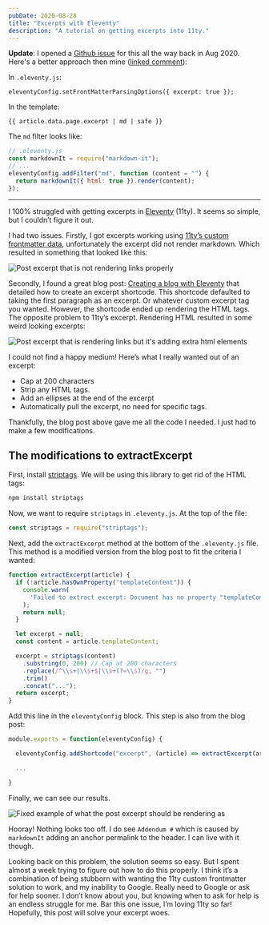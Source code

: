 ```yaml
---
pubDate: 2020-08-28
title: "Excerpts with Eleventy"
description: "A tutorial on getting excerpts into 11ty."
---
```


**Update**: I opened a [Github issue](https://github.com/11ty/eleventy/issues/1380) for this all the way back in Aug 2020. Here's a better approach then mine ([linked comment](https://github.com/11ty/eleventy/issues/1380#issuecomment-698457560)):

In `.eleventy.js`:

```
eleventyConfig.setFrontMatterParsingOptions({ excerpt: true });
```

In the template:

```
{{ article.data.page.excerpt | md | safe }}
```

The `md` filter looks like:

```javascript
// .eleventy.js
const markdownIt = require("markdown-it");
// ...
eleventyConfig.addFilter("md", function (content = "") {
  return markdownIt({ html: true }).render(content);
});
```

---

I 100% struggled with getting excerpts in [Eleventy](https://www.11ty.dev/) (11ty). It seems so simple, but I couldn’t figure it out.

I had two issues. Firstly, I got excerpts working using [11ty’s custom frontmatter data](https://www.11ty.dev/docs/data-frontmatter-customize/#example-parse-excerpts-from-content), unfortunately the excerpt did not render markdown. Which resulted in something that looked like this:

![Post excerpt that is not rendering links properly](https://res.cloudinary.com/jonathan-yeong/image/upload/v1598592524/personal-blog/Screen_Shot_2020-08-27_at_9.32.53_PM_eq15uh.png)

Secondly, I found a great blog post: [Creating a blog with Eleventy](https://keepinguptodate.com/pages/2019/06/creating-blog-with-eleventy/) that detailed how to create an excerpt shortcode. This shortcode defaulted to taking the first paragraph as an excerpt. Or whatever custom excerpt tag you wanted. However, the shortcode ended up rendering the HTML tags. The opposite problem to 11ty’s excerpt. Rendering HTML resulted in some weird looking excerpts:

![Post excerpt that is rendering links but it's adding extra html elements](https://res.cloudinary.com/jonathan-yeong/image/upload/v1598592542/personal-blog/Screen_Shot_2020-08-27_at_12.50.24_AM_nzvnwt.png)

I could not find a happy medium! Here’s what I really wanted out of an excerpt:

* Cap at 200 characters
* Strip any HTML tags.
* Add an ellipses at the end of the excerpt
* Automatically pull the excerpt, no need for specific tags.

Thankfully, the blog post above gave me all the code I needed. I just had to make a few modifications.

## The modifications to extractExcerpt

First, install [striptags](https://www.npmjs.com/package/striptags). We will be using this library to get rid of the HTML tags:

```bash
npm install striptags

```

Now, we want to require `striptags` in `.eleventy.js`. At the top of the file:

```js
const striptags = require("striptags");

```

Next, add the `extractExcerpt` method at the bottom of the `.eleventy.js` file. This method is a modified version from the blog post to fit the criteria I wanted:

```js
function extractExcerpt(article) {
  if (!article.hasOwnProperty("templateContent")) {
    console.warn(
      'Failed to extract excerpt: Document has no property "templateContent".'
    );
    return null;
  }

  let excerpt = null;
  const content = article.templateContent;

  excerpt = striptags(content)
    .substring(0, 200) // Cap at 200 characters
    .replace(/^\\s+|\\s+$|\\s+(?=\\s)/g, "")
    .trim()
    .concat("...");
  return excerpt;
}

```

Add this line in the `eleventyConfig` block. This step is also from the blog post:

```js
module.exports = function(eleventyConfig) {

  eleventyConfig.addShortcode("excerpt", (article) => extractExcerpt(article));

  ...

}

```

Finally, we can see our results.

![Fixed example of what the post excerpt should be rendering as](https://res.cloudinary.com/jonathan-yeong/image/upload/v1598592567/personal-blog/Screen_Shot_2020-08-27_at_1.00.25_AM_rmwf9a.png)

Hooray! Nothing looks too off. I do see `Addendum #` which is caused by `markdownIt` adding an anchor permalink to the header. I can live with it though.

Looking back on this problem, the solution seems so easy. But I spent almost a week trying to figure out how to do this properly. I think it’s a combination of being stubborn with wanting the 11ty custom frontmatter solution to work, and my inability to Google. Really need to Google or ask for help sooner. I don’t know about you, but knowing when to ask for help is an endless struggle for me. Bar this one issue, I’m loving 11ty so far! Hopefully, this post will solve your excerpt woes.